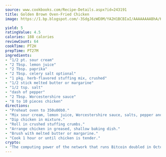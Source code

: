 ```yaml
---
source: www.cookbooks.com/Recipe-Details.aspx?id=243191
title: Golden Brown Oven-Fried Chicken
image: https://1.bp.blogspot.com/-3SdgJ6zWE0M/YA2H1BCBIaI/AAAAAAAABhA/KLu9yTsYBMkJQudB_uFGwTypBtmTiBfZgCLcBGAsYHQ/s320/4.png

yield: 5
ratingValue: 4.5
calories: 188 calories
reviewCount: 64
cookTime: PT2H
prepTime: PT27M
ingredients:
- "1/2 pt. sour cream"
- "2 Tbsp. lemon juice"
- "2 Tbsp. paprika"
- "2 Tbsp. celery salt optional"
- "1 pkg. herb-flavored stuffing mix, crushed"
- "1/2 stick melted butter or margarine"
- "1/2 tsp. salt"
- "dash of pepper"
- "2 Tbsp. Worcestershire sauce"
- "8 to 10 pieces chicken"
directions:
- "Preheat oven to 350u00b0."
- "Mix sour cream, lemon juice, Worcestershire sauce, salts, pepper and paprika."
- "Dip chicken in mixture."
- "Roll in crushed stuffing crumbs."
- "Arrange chicken in greased, shallow baking dish."
- "Brush with melted butter or margarine."
- "Cook 1 hour or until chicken is tender."
crypto:
- "The computing power of the network that runs Bitcoin doubled in October, pushing out all but the most dedicated miners."
---
```

